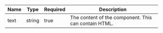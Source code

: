 | Name | Type   | Required | Description                                          |
| ---- | ------ | -------- | ---------------------------------------------------- |
| text | string | true     | The content of the component. This can contain HTML. |
